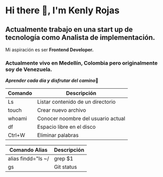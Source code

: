 # Hi there 👋, I'm Kenly Rojas
## Actualmente trabajo en una start up de tecnología como Analista de implementación.
Mi aspiración es ser **Frontend Developer.**

### Actualmente vivo en Medellín, Colombia pero originalmente soy de Venezuela.

***Aprender cada día y disfrutar del camino***🚀

|Comando                 | Descripción              |
|------------------------|--------------------------|
| Ls        | Listar contenido de un directorio     | 
| touch     | Crear nuevo archivo                   | 
| whoami    | Conocer noombre del usuario actual    | 
| df        | Espacio libre en el disco             | 
| Ctrl+W    | Eliminar palabras                     | 


|Comando   Alias         | Descripción              |
|------------------------|--------------------------|
| alias findd="ls ~/ | grep $1     | filtrar carpetas de usuarios da una palabra | 
| gs                 |  Git status                                               | 
